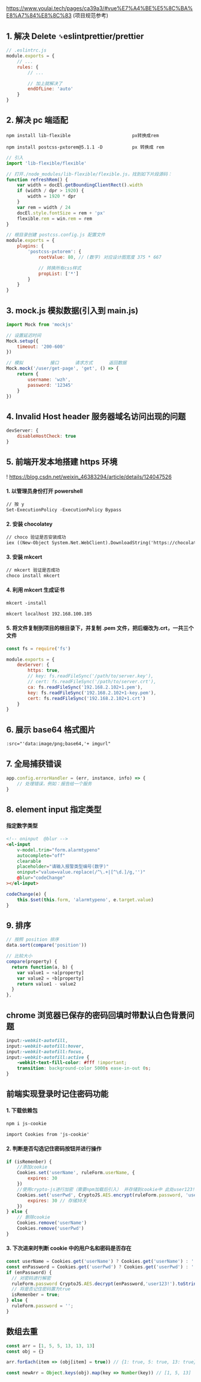 ##

##

https://www.youlai.tech/pages/ca39a3/#vue%E7%A4%BE%E5%8C%BA%E8%A7%84%E8%8C%83 (项目规范参考)

## 1. 解决 Delete `␍`eslintprettier/prettier

```javascript
// .eslintrc.js
module.exports = {
    // ...
    rules: {
        // ...

        // 加上就解决了
        endOfLine: 'auto'
    }
}
```

## 2. 解决 pc 端适配

```
npm install lib-flexible                       px转换成rem

npm install postcss-pxtorem@5.1.1 -D           px 转换成 rem
```

```javascript
// 引入
import 'lib-flexible/flexible'
```

```javascript
// 打开./node_modules/lib-flexible/flexible.js，找到如下片段源码：
function refreshRem() {
    var width = docEl.getBoundingClientRect().width
    if (width / dpr > 1920) {
        width = 1920 * dpr
    }
    var rem = width / 24
    docEl.style.fontSize = rem + 'px'
    flexible.rem = win.rem = rem
}
```

```javascript
// 根目录创建 postcss.config.js 配置文件
module.exports = {
    plugins: {
        'postcss-pxtorem': {
            rootValue: 80, // (数字) 对应设计图宽度 375 * 667

            // 转换所有css样式
            propList: ['*']
        }
    }
}
```

## 3. mock.js 模拟数据(引入到 main.js)

```javascript
import Mock from 'mockjs'

// 设置延迟时间
Mock.setup({
    timeout: '200-600'
})

// 模拟          接口      请求方式      返回数据
Mock.mock('/user/get-page', 'get', () => {
    return {
        username: 'wzh',
        password: '12345'
    }
})
```

## 4. Invalid Host header 服务器域名访问出现的问题

```javascript
devServer: {
    disableHostCheck: true
}
```

## 5. 前端开发本地搭建 https 环境

! https://blog.csdn.net/weixin_46383294/article/details/124047526

#### 1. 以管理员身份打开 powershell

```txt
// 按 y
Set-ExecutionPolicy -ExecutionPolicy Bypass
```

#### 2. 安装 chocolatey

```txt
// choco 验证是否安装成功
iex ((New-Object System.Net.WebClient).DownloadString('https://chocolatey.org/install.ps1'))
```

#### 3. 安装 mkcert

```txt
// mkcert 验证是否成功
choco install mkcert
```

#### 4. 利用 mkcert 生成证书

```txt
mkcert -install

mkcert localhost 192.168.100.105
```

#### 5. 将文件复制到项目的根目录下，并复制 .pem 文件，把后缀改为.crt，一共三个文件

```javascript
const fs = require('fs')

module.exports = {
    devServer: {
        https: true,
        // key: fs.readFileSync('/path/to/server.key'),
        // cert: fs.readFileSync('/path/to/server.crt'),
        ca: fs.readFileSync('192.168.2.102+1.pem'),
        key: fs.readFileSync('192.168.2.102+1-key.pem'),
        cert: fs.readFileSync('192.168.2.102+1.crt')
    }
}
```

## 6. 展示 base64 格式图片

```txt
:src="'data:image/png;base64,'+ imgurl"
```

## 7. 全局捕获错误

```javascript
app.config.errorHandler = (err, instance, info) => {
    // 处理错误，例如：报告给一个服务
}
```

## 8. element input 指定类型

#### 指定数字类型

```html
<!-- oninput  @blur -->
<el-input
    v-model.trim="form.alarmtypeno"
    autocomplete="off"
    clearable
    placeholder="请输入报警类型编号(数字)"
    oninput="value=value.replace(/^\.+|[^\d.]/g,'')"
    @blur="codeChange"
></el-input>
```

```js
codeChange(e) {
    this.$set(this.form, 'alarmtypeno', e.target.value)
}
```

## 9. 排序

```js
// 按照 position 排序
data.sort(compare('position'))

// 比较大小
compare(property) {
  return function(a, b) {
    var value1 = +a[property]
    var value2 = +b[property]
    return value1 - value2
  }
},
```

## chrome 浏览器已保存的密码回填时带默认白色背景问题

```css
input:-webkit-autofill,
input:-webkit-autofill:hover,
input:-webkit-autofill:focus,
input:-webkit-autofill:active {
    -webkit-text-fill-color: #fff !important;
    transition: background-color 5000s ease-in-out 0s;
}
```

## 前端实现登录时记住密码功能

#### 1. 下载依赖包

```txt
npm i js-cookie

import Cookies from 'js-cookie'
```

#### 2. 判断是否勾选记住密码按钮并进行操作

```js
if (isRemenber) {
    //添加cookie
    Cookies.set('userName', ruleForm.userName, {
        expires: 30
    })
    //使用crypto-js进行加密（需要npm加载后引入） 并存储到cookie中 此处user123! 为秘钥
    Cookies.set('userPwd', CryptoJS.AES.encrypt(ruleForm.password, 'user123!'), {
        expires: 30 // 存储30天
    })
} else {
    // 删除cookie
    Cookies.remove('userName')
    Cookies.remove('userPwd')
}
```

#### 3. 下次进来时判断 cookie 中的用户名和密码是否存在

```js
const userName = Cookies.get('userName') ? Cookies.get('userName') : ''
const enPassword = Cookies.get('userPwd') ? Cookies.get('userPwd') : ''
if (enPassword) {
  // 对密码进行解密
  ruleForm.password CryptoJS.AES.decrypt(enPassword,'user123!').toString(CryptoJS.enc.Utf8);
  // 将是否记住密码置为true
  isRemenber = true;
} else {
  ruleForm.password = '';
}
```

## 数组去重

```javascript
const arr = [1, 5, 5, 13, 13, 13]
const obj = {}

arr.forEach(item => (obj[item] = true)) // {1: true, 5: true, 13: true}

const newArr = Object.keys(obj).map(key => Number(key)) // [1, 5, 13]
```
